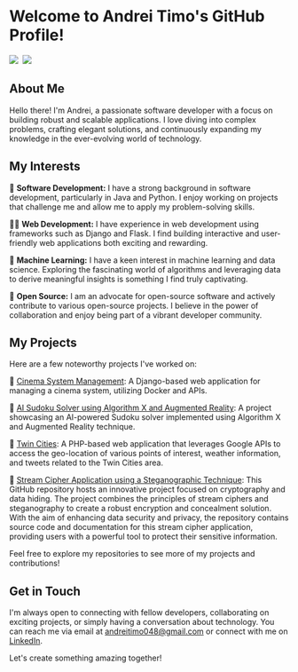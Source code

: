# Welcome to Andrei Timo's GitHub Profile!

<kbd>
  <img src="https://github-readme-stats.vercel.app/api?username=andrei2timo&theme=radical"/>

  <img src="https://github-readme-stats.vercel.app/api/top-langs/?username=andrei2timo&theme=radical"/>
</kbd>

## About Me

Hello there! I'm Andrei, a passionate software developer with a focus on building robust and scalable applications. I love diving into complex problems, crafting elegant solutions, and continuously expanding my knowledge in the ever-evolving world of technology.

## My Interests

🔭 **Software Development:** I have a strong background in software development, particularly in Java and Python. I enjoy working on projects that challenge me and allow me to apply my problem-solving skills.

👨‍💻 **Web Development:** I have experience in web development using frameworks such as Django and Flask. I find building interactive and user-friendly web applications both exciting and rewarding.

🦾 **Machine Learning:** I have a keen interest in machine learning and data science. Exploring the fascinating world of algorithms and leveraging data to derive meaningful insights is something I find truly captivating.

📖 **Open Source:** I am an advocate for open-source software and actively contribute to various open-source projects. I believe in the power of collaboration and enjoy being part of a vibrant developer community.

## My Projects

Here are a few noteworthy projects I've worked on:

🎥 [Cinema System Management](https://github.com/andrei2timo/ESD-UWEFlix-Cinema-Component-B.git): A Django-based web application for managing a cinema system, utilizing Docker and APIs.

🧩 [AI Sudoku Solver using Algorithm X and Augmented Reality](https://github.com/andrei2timo/Dissertation---AI-Sudoku-Solver-using-Algorithm-X-and-Augmented-Reality.git): A project showcasing an AI-powered Sudoku solver implemented using Algorithm X and Augmented Reality technique.

🚊 [Twin Cities](https://github.com/andrei2timo/TwinCities.git): A PHP-based web application that leverages Google APIs to access the geo-location of various points of interest, weather information, and tweets related to the Twin Cities area.

🔐 [Stream Cipher Application using a Steganographic Technique](https://github.com/andrei2timo/Cryptography-Coursework---Final-Year): This GitHub repository hosts an innovative project focused on cryptography and data hiding. The project combines the principles of stream ciphers and steganography to create a robust encryption and concealment solution. With the aim of enhancing data security and privacy, the repository contains source code and documentation for this stream cipher application, providing users with a powerful tool to protect their sensitive information.

Feel free to explore my repositories to see more of my projects and contributions!

## Get in Touch

I'm always open to connecting with fellow developers, collaborating on exciting projects, or simply having a conversation about technology. You can reach me via email at [andreitimo048@gmail.com](mailto:andreitimo048@gmail.com) or connect with me on [LinkedIn](https://www.linkedin.com/in/andrei-timo-46b940180/).


Let's create something amazing together!

